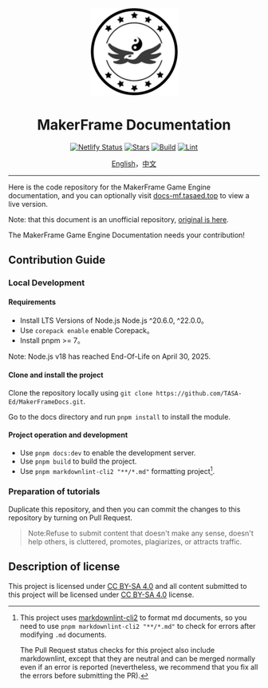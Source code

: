 <!-- markdownlint-disable -->
<p align="center">
    <a href="https://github.com/leamus/MakerFrame" target="_blank" rel="noopener noreferrer">
        <img width="175" src="https://raw.githubusercontent.com/TASA-Ed/MakerFrameDocs/refs/heads/main/docs/src/.vuepress/public/assets/image/logo.png" alt="MakerFrame" />
    </a>
</p>

<h1 align="center"><b>MakerFrame Documentation</b></h1>

<p align="center">
<a href="https://app.netlify.com/sites/jovial-sable-a4b76d/deploys"><img alt="Netlify Status" src="https://api.netlify.com/api/v1/badges/75983092-fde6-4c25-8f5f-6e0d7af010fe/deploy-status"/></a>
<a href="https://github.com/TASA-Ed/MakerFrameDocs/stargazers"><img alt="Stars" src="https://img.shields.io/github/stars/TASA-Ed/MakerFrameDocs?color=8ef6e4&style=flat"/></a>
<a href="https://github.com/TASA-Ed/MakerFrameDocs/actions/workflows/pr-check.yml"><img alt="Build" src="https://github.com/TASA-Ed/MakerFrameDocs/actions/workflows/pr-check.yml/badge.svg"/></a>
<a href="https://github.com/TASA-Ed/MakerFrameDocs/actions/workflows/pr-lint.yml"><img alt="Lint" src="https://github.com/TASA-Ed/MakerFrameDocs/actions/workflows/pr-lint.yml/badge.svg"/></a>
</p>

<p align="center">
<a href="README.md">English</a>，<a href="README_zh_CN.md">中文</a>
</p>

---

Here is the code repository for the MakerFrame Game Engine documentation, and you can optionally visit [docs-mf.tasaed.top](https://docs-mf.tasaed.top/) to view a live version.

Note: that this document is an unofficial repository, [original is here](https://github.com/leamus/MakerFrame).

The MakerFrame Game Engine Documentation needs your contribution!

## Contribution Guide

### Local Development

#### **Requirements**

- Install LTS Versions of Node.js Node.js ^20.6.0, ^22.0.0。
- Use `corepack enable` enable Corepack。
- Install pnpm >= 7。

Note: Node.js v18 has reached End-Of-Life on April 30, 2025.

#### **Clone and install the project**

Clone the repository locally using `git clone https://github.com/TASA-Ed/MakerFrameDocs.git`.

Go to the docs directory and run `pnpm install` to install the module.

#### **Project operation and development**

- Use `pnpm docs:dev` to enable the development server.
- Use `pnpm build` to build the project.
- Use `pnpm markdownlint-cli2 "**/*.md"` formatting project[^lint].

### Preparation of tutorials

Duplicate this repository, and then you can commit the changes to this repository by turning on Pull Request.

> Note:Refuse to submit content that doesn't make any sense, doesn't help others, is cluttered, promotes, plagiarizes, or attracts traffic.

## Description of license

This project is licensed under [CC BY-SA 4.0](https://creativecommons.org/licenses/by-sa/4.0/) and all content submitted to this project will be licensed under [CC BY-SA 4.0](https://creativecommons.org/licenses/by-sa/4.0/) license.

[^lint]: This project uses [markdownlint-cli2](https://www.npmjs.com/package/markdownlint-cli2) to format md documents, so you need to use `pnpm markdownlint-cli2 "**/*.md"` to check for errors after modifying `.md` documents.

    The Pull Request status checks for this project also include markdownlint, except that they are neutral and can be merged normally even if an error is reported (nevertheless, we recommend that you fix all the errors before submitting the PR).
